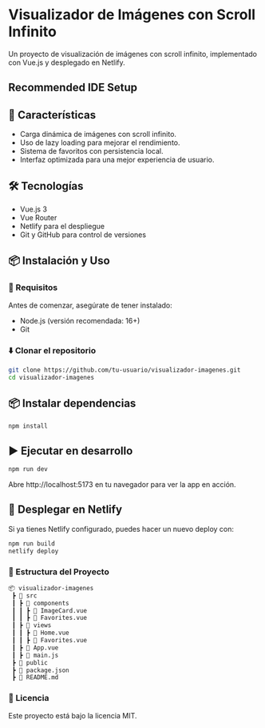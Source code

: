 # Visualizador de Imágenes con Scroll Infinito


Un proyecto de visualización de imágenes con scroll infinito, implementado con Vue.js y desplegado en Netlify.

## Recommended IDE Setup

## 🚀 Características

- Carga dinámica de imágenes con scroll infinito.
- Uso de lazy loading para mejorar el rendimiento.
- Sistema de favoritos con persistencia local.
- Interfaz optimizada para una mejor experiencia de usuario.

## 🛠️ Tecnologías

- Vue.js 3
- Vue Router
- Netlify para el despliegue
- Git y GitHub para control de versiones

## 📦 Instalación y Uso

### 🔧 Requisitos

Antes de comenzar, asegúrate de tener instalado:

- Node.js (versión recomendada: 16+)
- Git

### ⬇️ Clonar el repositorio

```sh
git clone https://github.com/tu-usuario/visualizador-imagenes.git
cd visualizador-imagenes
```

## 📦 Instalar dependencias

```sh
npm install
```

## ▶️ Ejecutar en desarrollo

```sh
npm run dev
```

Abre http://localhost:5173 en tu navegador para ver la app en acción.

## 🚀 Desplegar en Netlify

Si ya tienes Netlify configurado, puedes hacer un nuevo deploy con:

```sh
npm run build
netlify deploy
```

### 📂 Estructura del Proyecto

```sh
📦 visualizador-imagenes
 ┣ 📂 src
 ┃ ┣ 📂 components
 ┃ ┃ ┣ 📜 ImageCard.vue
 ┃ ┃ ┣ 📜 Favorites.vue
 ┃ ┣ 📂 views
 ┃ ┃ ┣ 📜 Home.vue
 ┃ ┃ ┣ 📜 Favorites.vue
 ┃ ┣ 📜 App.vue
 ┃ ┣ 📜 main.js
 ┣ 📂 public
 ┣ 📜 package.json
 ┣ 📜 README.md
```

### 📄 Licencia

Este proyecto está bajo la licencia MIT.



